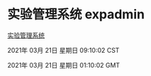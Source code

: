 # 实验管理系统 expadmin
[实验管理系统](http://:56808/expadmin-782313d2-e1b1-4ea7-932e-3a55e6a1a4d0/)

2021年 03月 21日 星期日 09:10:02 CST

2021年 03月 21日 星期日 01:10:02 GMT
